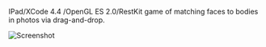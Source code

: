 IPad/XCode 4.4 /OpenGL ES 2.0/RestKit game of matching faces to bodies in photos via drag-and-drop.

![Screenshot](https://raw.github.com/yibbidy/WhosWho/master/Readme.png)
